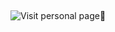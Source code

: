 ## 

<!--
**poltavski/poltavski** is a ✨ _special_ ✨ repository because its `README.md` (this file) appears on your GitHub profile.

Here are some ideas to get you started:

- 🔭 I’m currently working on ...
- 🌱 I’m currently learning ...
- 👯 I’m looking to collaborate on ...
- 🤔 I’m looking for help with ...
- 💬 Ask me about ...
- 📫 How to reach me: ...
- 😄 Pronouns: ...
- ⚡ Fun fact: ...
-->
<!-- ![Poltavskiy GitHub stats](https://github-readme-stats.vercel.app/api?username=poltavski&count_private=true&show_icons=true&hide=stars,prs) -->
![Visit personal page🔭](https://poltavski.github.io/)
